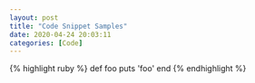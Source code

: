 ```yaml
---
layout: post
title: "Code Snippet Samples"
date: 2020-04-24 20:03:11
categories: [Code]
---
```


{% highlight ruby %}
def foo
puts 'foo'
end
{% endhighlight %}

